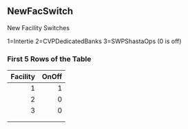 ## NewFacSwitch
New Facility Switches

1=Intertie 2=CVPDedicatedBanks 3=SWPShastaOps  (0 is off)

### First 5 Rows of the Table
|   Facility |   OnOff |
|-----------:|--------:|
|          1 |       1 |
|          2 |       0 |
|          3 |       0 |
|            |         |
|            |         |